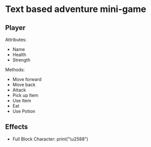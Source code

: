 # Text based adventure mini-game

## Player

Attributes:
- Name
- Health
- Strength

Methods:
- Move forward
- Move back
- Attack
- Pick up Item
- Use Item
- Eat
- Use Potion

## Effects

- Full Block Character: print("\u2588")


